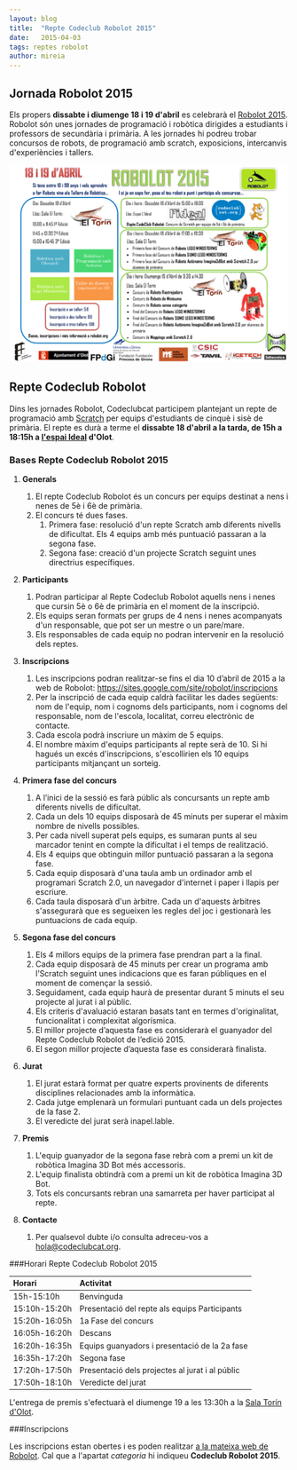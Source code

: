 ```yaml
---
layout: blog
title:  "Repte Codeclub Robolot 2015"
date:   2015-04-03 
tags: reptes robolot
author: mireia
---
```


## Jornada Robolot 2015

Els propers **dissabte i diumenge 18 i 19 d'abril** es celebrarà el [Robolot 2015](https://sites.google.com/site/robolot/home). Robolot són unes jornades de programació i robòtica dirigides a estudiants i professors de secundària i primària. A les jornades hi podreu trobar concursos de robots, de programació amb scratch, exposicions, intercanvis d'experiències i tallers. 


  [![image 1](/blog/images_blog/cartell_ROBOLOT_2015.png)](https://sites.google.com/site/robolot/programa-robolot)


## Repte Codeclub Robolot

Dins les jornades Robolot, Codeclubcat participem plantejant un repte de programació amb [Scratch](http://www.scratch.mit.edu) per equips d'estudiants de cinquè i sisè de primària. El repte es durà a terme el **dissabte 18 d'abril a la tarda, de 15h a 18:15h a [l'espai Ideal](http://lideal.olot.cat/) d'Olot**.

### Bases Repte Codeclub Robolot 2015
 
1. **Generals**
   1. El repte Codeclub Robolot és un concurs per equips destinat a nens i nenes de 5è i 6è de primària.
   2. El concurs té dues fases.
      1. Primera fase: resolució d'un repte Scratch amb diferents nivells de dificultat. Els 4 equips amb més puntuació passaran a la segona fase.
      2. Segona fase: creació d'un projecte Scratch seguint unes directrius específiques.

2. **Participants**
   1. Podran participar al Repte Codeclub Robolot aquells nens i nenes que cursin 5è o 6è de primària en el moment de la inscripció.
   2. Els equips seran formats per grups de 4 nens i nenes acompanyats d'un responsable, que pot ser un mestre o un pare/mare.
   3. Els responsables de cada equip no podran intervenir en la resolució dels reptes. 

3. **Inscripcions**
   1. Les inscripcions podran realitzar-se fins el dia 10 d’abril de 2015 a la web de Robolot: https://sites.google.com/site/robolot/inscripcions
   2. Per la inscripció de cada equip caldrà facilitar les dades següents: nom de l'equip, nom i cognoms dels participants, nom i cognoms del responsable, nom de l'escola, localitat, correu electrònic de contacte.
   3. Cada escola podrà inscriure un màxim de 5 equips.
   4. El nombre màxim d'equips participants al repte serà de 10. Si hi hagués un excés d'inscripcions, s'escollirien els 10 equips participants mitjançant un sorteig.

4. **Primera fase del concurs**
   1. A l’inici de la sessió es farà públic als concursants un repte amb diferents nivells de dificultat.  
   2. Cada un dels 10 equips disposarà de 45 minuts per superar el màxim nombre de nivells possibles.
   3. Per cada nivell superat pels equips, es sumaran punts al seu marcador tenint en compte la dificultat i el temps de realització.
   4. Els 4 equips que obtinguin millor puntuació passaran a la segona fase.
   5. Cada equip disposarà d'una taula amb un ordinador amb el programari Scratch 2.0, un navegador d'internet i paper i llapis per escriure.
   6. Cada taula disposarà d'un àrbitre. Cada un d'aquests àrbitres s'assegurarà que es segueixen les regles del joc i gestionarà les puntuacions de cada equip.  

5. **Segona fase del concurs**
   1. Els 4 millors equips de la primera fase prendran part a la final.
   2. Cada equip disposarà de 45 minuts per crear un programa amb l’Scratch seguint unes indicacions que es faran públiques en el moment de començar la sessió.
   3. Seguidament, cada equip haurà de presentar durant 5 minuts el seu projecte al jurat i al públic.
   4. Els criteris d'avaluació estaran basats tant en termes d'originalitat, funcionalitat i complexitat algorísmica.
   5. El millor projecte d’aquesta fase es considerarà el guanyador del Repte Codeclub Robolot de l’edició 2015.
   6. El segon millor projecte d’aquesta fase es considerarà finalista. 

6. **Jurat**
   1. El jurat estarà format per quatre experts provinents de diferents disciplines relacionades amb la informàtica. 
   2. Cada jutge emplenarà un formulari puntuant cada un dels projectes de la fase 2.
   3. El veredicte del jurat serà inapel.lable.

7. **Premis**
   1. L'equip guanyador de la segona fase rebrà com a premi un kit de robòtica Imagina 3D Bot més accessoris. 
   2. L'equip finalista obtindrà com a premi un kit de robòtica Imagina 3D Bot.
   3. Tots els concursants rebran una samarreta per haver participat al repte.

8. **Contacte**
   1. Per qualsevol dubte i/o consulta adreceu-vos a hola@codeclubcat.org.


###Horari Repte Codeclub Robolot 2015

| **Horari**    | **Activitat**                                   |
| :------------ |:------------------------------------------------|
| 15h-15:10h    | Benvinguda                                      |
| 15:10h-15:20h | Presentació del repte als equips Participants   |
| 15:20h-16:05h | 1a Fase del concurs                             |
| 16:05h-16:20h | Descans                                         |
| 16:20h-16:35h | Equips guanyadors i presentació de la 2a fase   |
| 16:35h-17:20h | Segona fase                                     |
| 17:20h-17:50h | Presentació dels projectes al jurat i al públic | 
| 17:50h-18:10h | Veredicte del jurat                             |

L'entrega de premis s'efectuarà el diumenge 19 a les 13:30h a la [Sala Torín d'Olot](http://salatorin.olot.cat/).

###Inscripcions

Les inscripcions estan obertes i es poden realitzar [a la mateixa web de Robolot](https://docs.google.com/a/xtec.cat/forms/d/1KjEAqF41s21hnMqFflhnfrxnWfLbn_L4qJO-DD_tjYU/viewform). Cal que a l'apartat *categoria* hi indiqueu **Codeclub Robolot 2015**.

